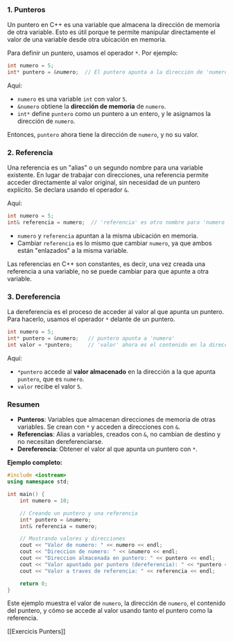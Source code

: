 ### 1. **Punteros**

Un puntero en C++ es una variable que almacena la dirección de memoria de otra variable. Esto es útil porque te permite manipular directamente el valor de una variable desde otra ubicación en memoria.

Para definir un puntero, usamos el operador `*`. Por ejemplo:

```cpp
int numero = 5;
int* puntero = &numero;  // El puntero apunta a la dirección de 'numero'
```
Aquí:

- `numero` es una variable `int` con valor `5`.
- `&numero` obtiene la **dirección de memoria** de `numero`.
- `int*` define `puntero` como un puntero a un entero, y le asignamos la dirección de `numero`.

Entonces, `puntero` ahora tiene la dirección de `numero`, y no su valor.

### 2. **Referencia**

Una referencia es un "alias" o un segundo nombre para una variable existente. En lugar de trabajar con direcciones, una referencia permite acceder directamente al valor original, sin necesidad de un puntero explícito. Se declara usando el operador `&`.

Aquí:
``` cpp
int numero = 5;
int& referencia = numero;  // 'referencia' es otro nombre para 'numero'
```

- `numero` y `referencia` apuntan a la misma ubicación en memoria.
- Cambiar `referencia` es lo mismo que cambiar `numero`, ya que ambos están "enlazados" a la misma variable.

Las referencias en C++ son constantes, es decir, una vez creada una referencia a una variable, no se puede cambiar para que apunte a otra variable.

### 3. **Dereferencia**

La dereferencia es el proceso de acceder al valor al que apunta un puntero. Para hacerlo, usamos el operador `*` delante de un puntero.

```cpp
int numero = 5;
int* puntero = &numero;   // puntero apunta a 'numero'
int valor = *puntero;     // 'valor' ahora es el contenido en la dirección apuntada por 'puntero'
```

Aquí:

- `*puntero` accede al **valor almacenado** en la dirección a la que apunta `puntero`, que es `numero`.
- `valor` recibe el valor `5`.

### Resumen

- **Punteros**: Variables que almacenan direcciones de memoria de otras variables. Se crean con `*` y acceden a direcciones con `&`.
- **Referencias**: Alias a variables, creados con `&`, no cambian de destino y no necesitan dereferenciarse.
- **Dereferencia**: Obtener el valor al que apunta un puntero con `*`.

**Ejemplo completo:**

```cpp
#include <iostream>
using namespace std;

int main() {
    int numero = 10;

    // Creando un puntero y una referencia
    int* puntero = &numero;
    int& referencia = numero;

    // Mostrando valores y direcciones
    cout << "Valor de numero: " << numero << endl;
    cout << "Direccion de numero: " << &numero << endl;
    cout << "Direccion almacenada en puntero: " << puntero << endl;
    cout << "Valor apuntado por puntero (dereferencia): " << *puntero << endl;
    cout << "Valor a traves de referencia: " << referencia << endl;

    return 0;
}
```



Este ejemplo muestra el valor de `numero`, la dirección de `numero`, el contenido del puntero, y cómo se accede al valor usando tanto el puntero como la referencia.

[[Exercicis Punters]]
